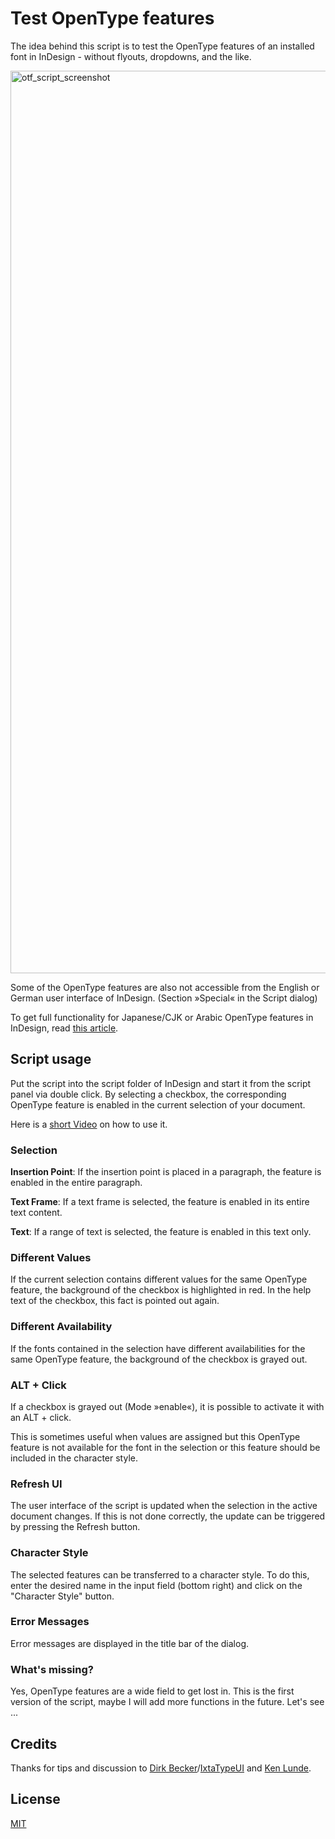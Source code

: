 # Test OpenType features

The idea behind this script is to test the OpenType features of an installed font in InDesign - without flyouts, dropdowns, and the like.

<img width="1444" alt="otf_script_screenshot" src="https://user-images.githubusercontent.com/19747449/133749014-584aa060-c4bc-4d36-9ad8-d7726c6fa74a.png">

Some of the OpenType features are also not accessible from the English or German user interface of InDesign. (Section »Special« in the Script dialog)

To get full functionality for Japanese/CJK or Arabic OpenType features in InDesign, read [this article](https://ken-lunde.medium.com/adobe-indesign-tips-japanese-cjk-functionality-english-ui-redux-539528e295c6).

## Script usage

Put the script into the script folder of InDesign and start it from the script panel via double click. By selecting a checkbox, the corresponding OpenType feature is enabled in the current selection of your document.

Here is a [short Video](https://vimeo.com/606686469) on how to use it.

### Selection

**Insertion Point**: If the insertion point is placed in a paragraph, the feature is enabled in the entire paragraph.

**Text Frame**: If a text frame is selected, the feature is enabled in its entire text content.

**Text**: If a range of text is selected, the feature is enabled in this text only.

### Different Values

If the current selection contains different values for the same OpenType feature, the background of the checkbox is highlighted in red. In the help text of the checkbox, this fact is pointed out again.

### Different Availability

If the fonts contained in the selection have different availabilities for the same OpenType feature, the background of the checkbox is grayed out.

### ALT + Click

If a checkbox is grayed out (Mode »enable«), it is possible to activate it with an ALT + click.

This is sometimes useful when values are assigned but this OpenType feature is not available for the font in the selection or this feature should be included in the character style.

### Refresh UI

The user interface of the script is updated when the selection in the active document changes. If this is not done correctly, the update can be triggered by pressing the Refresh button.

### Character Style

The selected features can be transferred to a character style. To do this, enter the desired name in the input field (bottom right) and click on the "Character Style" button.


### Error Messages

Error messages are displayed in the title bar of the dialog.

### What's missing?

Yes, OpenType features are a wide field to get lost in. This is the first version of the script, maybe I will add more functions in the future. Let's see ...

## Credits

Thanks for tips and discussion to [Dirk Becker](https://twitter.com/dirkbecker)/[IxtaTypeUI](https://twitter.com/IxtaTypeUI) and [Ken Lunde](https://twitter.com/ken_lunde).

## License

[MIT](http://www.opensource.org/licenses/mit-license.php)